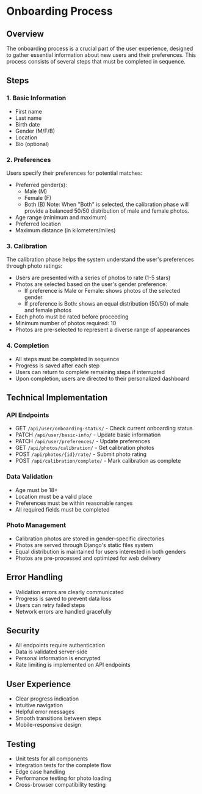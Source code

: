 # Onboarding Process

## Overview
The onboarding process is a crucial part of the user experience, designed to gather essential information about new users and their preferences. This process consists of several steps that must be completed in sequence.

## Steps

### 1. Basic Information
- First name
- Last name
- Birth date
- Gender (M/F/B)
- Location
- Bio (optional)

### 2. Preferences
Users specify their preferences for potential matches:
- Preferred gender(s):
  - Male (M)
  - Female (F)
  - Both (B)
  Note: When "Both" is selected, the calibration phase will provide a balanced 50/50 distribution of male and female photos.
- Age range (minimum and maximum)
- Preferred location
- Maximum distance (in kilometers/miles)

### 3. Calibration
The calibration phase helps the system understand the user's preferences through photo ratings:
- Users are presented with a series of photos to rate (1-5 stars)
- Photos are selected based on the user's gender preference:
  - If preference is Male or Female: shows photos of the selected gender
  - If preference is Both: shows an equal distribution (50/50) of male and female photos
- Each photo must be rated before proceeding
- Minimum number of photos required: 10
- Photos are pre-selected to represent a diverse range of appearances

### 4. Completion
- All steps must be completed in sequence
- Progress is saved after each step
- Users can return to complete remaining steps if interrupted
- Upon completion, users are directed to their personalized dashboard

## Technical Implementation

### API Endpoints
- GET `/api/user/onboarding-status/` - Check current onboarding status
- PATCH `/api/user/basic-info/` - Update basic information
- PATCH `/api/user/preferences/` - Update preferences
- GET `/api/photos/calibration/` - Get calibration photos
- POST `/api/photos/{id}/rate/` - Submit photo rating
- POST `/api/calibration/complete/` - Mark calibration as complete

### Data Validation
- Age must be 18+
- Location must be a valid place
- Preferences must be within reasonable ranges
- All required fields must be completed

### Photo Management
- Calibration photos are stored in gender-specific directories
- Photos are served through Django's static files system
- Equal distribution is maintained for users interested in both genders
- Photos are pre-processed and optimized for web delivery

## Error Handling
- Validation errors are clearly communicated
- Progress is saved to prevent data loss
- Users can retry failed steps
- Network errors are handled gracefully

## Security
- All endpoints require authentication
- Data is validated server-side
- Personal information is encrypted
- Rate limiting is implemented on API endpoints

## User Experience
- Clear progress indication
- Intuitive navigation
- Helpful error messages
- Smooth transitions between steps
- Mobile-responsive design

## Testing
- Unit tests for all components
- Integration tests for the complete flow
- Edge case handling
- Performance testing for photo loading
- Cross-browser compatibility testing 